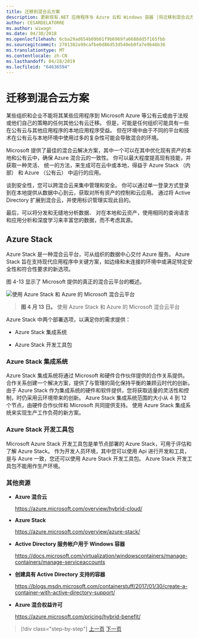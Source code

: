 ```yaml
---
title: 迁移到混合云方案
description: 更新现有.NET 应用程序与 Azure 云和 Windows 容器 |将迁移到混合云方案
author: CESARDELATORRE
ms.author: wiwagn
ms.date: 04/30/2018
ms.openlocfilehash: 6cba29ad654b09b01f9b6969fa6688dd5f165fbb
ms.sourcegitcommit: 2701302a99cafbe0d86d53d540eb0fa7e9b46b36
ms.translationtype: MT
ms.contentlocale: zh-CN
ms.lasthandoff: 04/28/2019
ms.locfileid: "64636594"
---
```

# <a name="migrate-to-hybrid-cloud-scenarios"></a>迁移到混合云方案

某些组织和企业不能将其某些应用程序到 Microsoft Azure 等公有云或由于法规或他们自己的策略的任何其他公有云迁移。 但是，可能是任何组织可能具有一些在公有云与其他应用程序的本地应用程序受益。 但在环境中由于不同的平台和技术在公有云与本地环境中使用过多的复杂性可能会导致混合的环境。

Microsoft 提供了最佳的混合云解决方案，其中一个可以在其中优化现有资产的本地和公有云中，确保 Azure 混合云的一致性。 你可以最大程度提高现有技能，并获取一种灵活、 统一的方法，来生成可在云中或本地，得益于 Azure Stack （内部） 和 Azure （公有云） 中运行的应用。

谈到安全性，您可以跨混合云来集中管理和安全。 你可以通过单一登录方式登录到在本地提供从数据中心到云，获取对所有资产的控制和云应用。 通过将 Active Directory 扩展到混合云，并使用标识管理实现此目的。

最后，可以将分发和无缝地分析数据、 对在本地和云资产，使用相同的查询语言和应用分析和深度学习来丰富您的数据，而不考虑其源。

## <a name="azure-stack"></a>Azure Stack

Azure Stack 是一种混合云平台，可从组织的数据中心交付 Azure 服务。 Azure Stack 旨在支持现代应用程序中关键方案，如边缘和未连接的环境中或满足特定安全性和符合性要求的新选项。

图 4-13 显示了 Microsoft 提供的真正的混合云平台的概述。

![使用 Azure Stack 和 Azure 的 Microsoft 混合云平台](./media/image13.jpg)

> **图 4 月 13 日。** 使用 Azure Stack 和 Azure 的 Microsoft 混合云平台

Azure Stack 中两个部署选项，以满足你的需求提供：

- Azure Stack 集成系统

- Azure Stack 开发工具包

### <a name="azure-stack-integrated-systems"></a>Azure Stack 集成系统

Azure Stack 集成系统将通过 Microsoft 和硬件合作伙伴提供的合作关系提供。 合作关系创建一个解决方案，提供了与管理的简化保持平衡的兼顾云时代的创新。 由于 Azure Stack 作为集成系统的硬件和软件提供，您将获取适量的灵活性和控制，时仍采用云环境带来的创新。 Azure Stack 集成系统范围的大小从 4 到 12 个节点，由硬件合作伙伴和 Microsoft 共同提供支持。 使用 Azure Stack 集成系统来实现生产工作负荷的新方案。

### <a name="azure-stack-development-kit"></a>Azure Stack 开发工具包

Microsoft Azure Stack 开发工具包是单节点部署的 Azure Stack，可用于评估和了解 Azure Stack。 作为开发人员环境，其中您可以使用 Api 进行开发和工具，是与 Azure 一致，您还可以使用 Azure Stack 开发工具包。 Azure Stack 开发工具包不能用作生产环境。

### <a name="additional-resources"></a>其他资源

- **Azure 混合云**

    <https://azure.microsoft.com/overview/hybrid-cloud/>

- **Azure Stack**

    <https://azure.microsoft.com/overview/azure-stack/>

- **Active Directory 服务帐户用于 Windows 容器**

    <https://docs.microsoft.com/virtualization/windowscontainers/manage-containers/manage-serviceaccounts>

- **创建具有 Active Directory 支持的容器**

    <https://blogs.msdn.microsoft.com/containerstuff/2017/01/30/create-a-container-with-active-directory-support/>

- **Azure 混合权益许可**

    <https://azure.microsoft.com/pricing/hybrid-benefit/>

>[!div class="step-by-step"]
>[上一页](modernize-your-apps-lifecycle-with-ci-cd-pipelines-and-devops-tools-in-the-cloud.md)
>[下一页](../walkthroughs-technical-get-started-overview.md)
